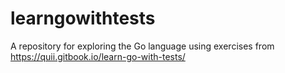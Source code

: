 # learngowithtests
A repository for exploring the Go language using exercises from https://quii.gitbook.io/learn-go-with-tests/
